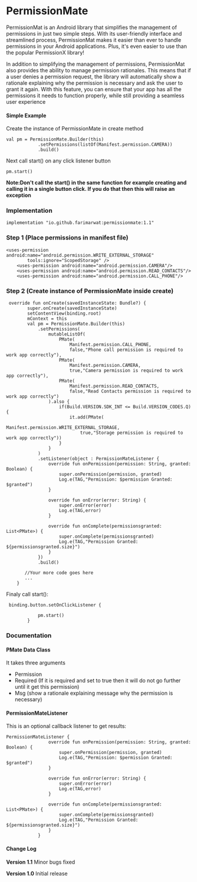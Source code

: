 # PermissionMate
PermissionMat is an Android library that simplifies the management of permissions in just two simple steps. With its user-friendly interface and streamlined process, PermissionMat makes it easier than ever to handle permissions in your Android applications. Plus, it's even easier to use than the popular PermissionX library!

In addition to simplifying the management of permissions, PermissionMat also provides the ability to manage permission rationales. This means that if a user denies a permission request, the library will automatically show a rationale explaining why the permission is necessary and ask the user to grant it again. With this feature, you can ensure that your app has all the permissions it needs to function properly, while still providing a seamless user experience

#### Simple Example
Create the instance of PermissionMate in create method
```
val pm = PermissionMate.Builder(this)
            .setPermissions(listOf(Manifest.permission.CAMERA))
            .build()
```
Next call start() on any click listener button
```
pm.start()
```
**Note:Don't call the start() in the same function for example creating and calling it in a single button click. If you do that then this will raise an exception**

### Implementation
```
implementation "io.github.farimarwat:permissionmate:1.1"
```

### Step 1 (Place permissions in manifest file)
```
<uses-permission android:name="android.permission.WRITE_EXTERNAL_STORAGE"
        tools:ignore="ScopedStorage" />
    <uses-permission android:name="android.permission.CAMERA"/>
    <uses-permission android:name="android.permission.READ_CONTACTS"/>
    <uses-permission android:name="android.permission.CALL_PHONE"/>
```

### Step 2 (Create instance of PermissionMate inside create)
```
 override fun onCreate(savedInstanceState: Bundle?) {
        super.onCreate(savedInstanceState)
        setContentView(binding.root)
        mContext = this
        val pm = PermissionMate.Builder(this)
            .setPermissions(
                mutableListOf(
                    PMate(
                        Manifest.permission.CALL_PHONE,
                        false,"Phone call permission is required to work app correctly"),
                    PMate(
                        Manifest.permission.CAMERA,
                        true,"Camera permission is required to work app correctly"),
                    PMate(
                        Manifest.permission.READ_CONTACTS,
                        false,"Read Contacts permission is required to work app correctly")
                ).also {
                    if(Build.VERSION.SDK_INT <= Build.VERSION_CODES.Q){
                        it.add(PMate(
                            Manifest.permission.WRITE_EXTERNAL_STORAGE,
                            true,"Storage permission is required to work app correctly"))
                    }
                }
            )
            .setListener(object : PermissionMateListener {
                override fun onPermission(permission: String, granted: Boolean) {
                    super.onPermission(permission, granted)
                    Log.e(TAG,"Permission: $permission Granted: $granted")
                }

                override fun onError(error: String) {
                    super.onError(error)
                    Log.e(TAG,error)
                }

                override fun onComplete(permissionsgranted: List<PMate>) {
                    super.onComplete(permissionsgranted)
                    Log.e(TAG,"Permission Granted: ${permissionsgranted.size}")
                }
            })
            .build()
       
       //Your more code goes here
       ...
    }
```
Finaly call start():
```
 binding.button.setOnClickListener {

            pm.start()
        }
```

### Documentation

#### PMate Data Class
It takes three arguments
- Permission
- Required (If it is required and set to true then it will do not go further until it get this permission)
- Msg (show a rationale explaining message why the permission is necessary)

#### PermissionMateListener
This is an optional callback listener to get results:
```
PermissionMateListener {
                override fun onPermission(permission: String, granted: Boolean) {
                    super.onPermission(permission, granted)
                    Log.e(TAG,"Permission: $permission Granted: $granted")
                }

                override fun onError(error: String) {
                    super.onError(error)
                    Log.e(TAG,error)
                }

                override fun onComplete(permissionsgranted: List<PMate>) {
                    super.onComplete(permissionsgranted)
                    Log.e(TAG,"Permission Granted: ${permissionsgranted.size}")
                }
            }
```

#### Change Log
**Version 1.1**
Minor bugs fixed

**Version 1.0**
Initial release
